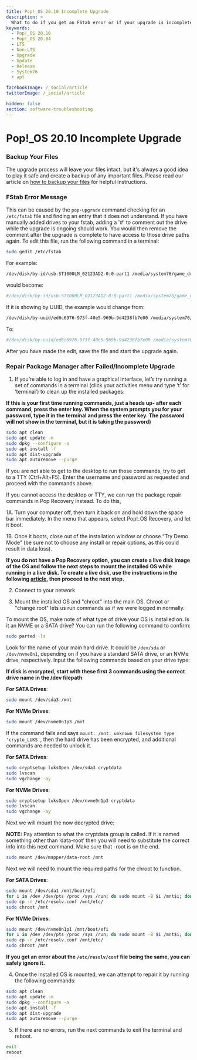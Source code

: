 ```yaml
---
title: Pop!_OS 20.10 Incomplete Upgrade
description: >
  What to do if you get an FStab error or if your upgrade is incomplete.
keywords:
  - Pop!_OS 20.10
  - Pop!_OS 20.04
  - LTS
  - Non-LTS
  - Upgrade
  - Update
  - Release
  - System76
  - apt

facebookImage: /_social/article
twitterImage: /_social/article

hidden: false
section: software-troubleshooting
---
```


# Pop!_OS 20.10 Incomplete Upgrade

### Backup Your Files
The upgrade process will leave your files intact, but it's always a good idea to play it safe and create a backup of any important files. Please read our article on [how to backup your files](/articles/backup-files/) for helpful instructions.

### FStab Error Message

This can be caused by the `pop-upgrade` command checking for an `/etc/fstab` file and finding an entry that it does not understand. If you have manually added drives to your fstab, adding a '#' to comment out the drive while the upgrade is ongoing should work.  You would then remove the comment after the upgrade is complete to have access to those drive paths again. To edit this file, run the following command in a terminal:

```bash
sudo gedit /etc/fstab
```

For example:

```bash
/dev/disk/by-id/usb-ST1000LM_02123AD2-0:0-part1 /media/system76/game_drive auto nosuid,nodev,nofail,x-gvfs-show 0 0
```

would become:

```bash
#/dev/disk/by-id/usb-ST1000LM_02123AD2-0:0-part1 /media/system76/game_drive auto nosuid,nodev,nofail,x-gvfs-show 0 0
```

If it is showing by UUID, the example would change from:

```bash
/dev/disk/by-uuid/ed6c6976-973f-40e5-969b-9d4238fb7e00 /media/system76/ExtraDrive auto nosuid,nodev,nofail,x-gvfs-show 0 0
```

To:

```bash
#/dev/disk/by-uuid/ed6c6976-973f-40e5-969b-9d4238fb7e00 /media/system76/ExtraDrive auto nosuid,nodev,nofail,x-gvfs-show 0 0
```

After you have made the edit, save the file and start the upgrade again.

### Repair Package Manager after Failed/Incomplete Upgrade

1. If you’re able to log in and have a graphical interface, let’s try running a set of commands in a terminal (click your activities menu and type ‘t’ for ‘terminal’) to clean up the installed packages:

**If this is your first time running commands, just a heads up- after each command, press the enter key. When the system prompts you for your password, type it in the terminal and press the enter key. The password will not show in the terminal, but it is taking the password)**

```bash
sudo apt clean
sudo apt update -m
sudo dpkg --configure -a
sudo apt install -f
sudo apt dist-upgrade
sudo apt autoremove --purge
```

If you are not able to get to the desktop to run those commands, try to get to a TTY (Ctrl+Alt+F5). Enter the username and password as requested and proceed with the commands above.

If you cannot access the desktop or TTY, we can run the package repair commands in Pop Recovery instead. To do this,

1A. Turn your computer off, then turn it back on and hold down the space bar immediately. In the menu that appears, select Pop!_OS Recovery, and let it boot.

1B. Once it boots, close out of the installation window or choose “Try Demo Mode” (be sure not to choose any install or repair options, as this could result in data loss).

**If you do not have a Pop Recovery option, you can create a live disk image of the OS and follow the next steps to mount the installed OS while running in a live disk. To create a live disk, use the instructions in the following [article](/articles/live-disk), then proceed to the next step.**

2. Connect to your network

3. Mount the installed OS and "chroot" into the main OS. Chroot or "change root" lets us run commands as if we were logged in normally.

To mount the OS, make note of what type of drive your OS is installed on. Is it an NVME or a SATA drive? You can run the following command to confirm:

```bash
sudo parted -ls
```

Look for the name of your main hard drive. It could be `/dev/sda` or `/dev/nvme0n1`, depending on if you have a standard SATA drive, or an NVMe drive, respectively. Input the following commands based on your drive type:

**If disk is encrypted, start with these first 3 commands using the correct drive name in the /dev filepath**:

**For SATA Drives**:

```bash
sudo mount /dev/sda3 /mnt
```

**For NVMe Drives**:

```bash
sudo mount /dev/nvme0n1p3 /mnt
```

If the command fails and says `mount: /mnt: unknown filesystem type 'crypto_LUKS'`, then the hard drive has been encrypted, and additional commands are needed to unlock it.

**For SATA Drives**:

```bash
sudo cryptsetup luksOpen /dev/sda3 cryptdata
sudo lvscan
sudo vgchange -ay
```

**For NVMe Drives**:

```bash
sudo cryptsetup luksOpen /dev/nvme0n1p3 cryptdata
sudo lvscan
sudo vgchange -ay
```
Next we will mount the now decrypted drive:

**NOTE:** Pay attention to what the cryptdata group is called. If it is named something other than ‘data-root’ then you will need to substitute the correct info into this next command. Make sure that -root is on the end.

```bash
sudo mount /dev/mapper/data-root /mnt
```

Next we will need to mount the required paths for the chroot to function.

**For SATA Drives**:

```bash
sudo mount /dev/sda1 /mnt/boot/efi
for i in /dev /dev/pts /proc /sys /run; do sudo mount -B $i /mnt$i; done
sudo cp -n /etc/resolv.conf /mnt/etc/
sudo chroot /mnt
```

**For NVMe Drives**:

```bash
sudo mount /dev/nvme0n1p1 /mnt/boot/efi
for i in /dev /dev/pts /proc /sys /run; do sudo mount -B $i /mnt$i; done
sudo cp -n /etc/resolv.conf /mnt/etc/
sudo chroot /mnt
```

**If you get an error about the `/etc/resolv/conf` file being the same, you can safely ignore it.**

4. Once the installed OS is mounted, we can attempt to repair it by running the following commands:

```bash
sudo apt clean
sudo apt update -m
sudo dpkg --configure -a
sudo apt install -f
sudo apt dist-upgrade
sudo apt autoremove --purge
```

5. If there are no errors, run the next commands to exit the terminal and reboot.

```bash
exit
reboot
```
